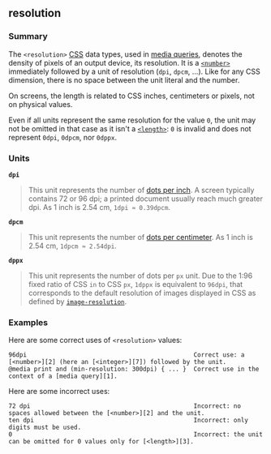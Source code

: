 ## resolution

### Summary

The `<resolution>` [CSS][0] data types, used in [media queries][1], denotes the density of pixels of an output device, its resolution. It is a [`<number>`][2] immediately followed by a unit of resolution (`dpi`, `dpcm`, ...). Like for any CSS dimension, there is no space between the unit literal and the number.

On screens, the length is related to CSS inches, centimeters or pixels, not on physical values.

Even if all units represent the same resolution for the value `0`, the unit may not be omitted in that case as it isn't a [`<length>`][3]: `0` is invalid and does not represent `0dpi`, `0dpcm`, nor `0dppx`.

### Units

**`dpi`**

> This unit represents the number of [dots per inch][4]. A screen typically contains 72 or 96 dpi; a printed document usually reach much greater dpi. As 1 inch is 2.54 cm, `1dpi ≈ 0.39dpcm`.

**`dpcm`**

> This unit represents the number of [dots per centimeter][5]. As 1 inch is 2.54 cm, `1dpcm ≈ 2.54dpi`.

**`dppx`**

> This unit represents the number of dots per `px` unit. Due to the 1:96 fixed ratio of CSS `in` to CSS `px`, `1dppx` is equivalent to `96dpi`, that corresponds to the default resolution of images displayed in CSS as defined by [`image-resolution`][6].

### Examples

Here are some correct uses of `<resolution>` values:

    96dpi                                              Correct use: a [<number>][2] (here an [<integer>][7]) followed by the unit.
    @media print and (min-resolution: 300dpi) { ... }  Correct use in the context of a [media query][1].
    

Here are some incorrect uses:

    72 dpi                                             Incorrect: no spaces allowed between the [<number>][2] and the unit.
    ten dpi                                            Incorrect: only digits must be used.
    0                                                  Incorrect: the unit can be omitted for 0 values only for [<length>][3].
    



[0]: https://developer.mozilla.org/en/docs/Web/CSS
[1]: https://developer.mozilla.org/en/docs/Web/Guide/CSS/Media_queries
[2]: https://developer.mozilla.org/en/docs/Web/CSS/number "The documentation about this has not yet been written; please consider contributing!"
[3]: https://developer.mozilla.org/en/docs/Web/CSS/length "The documentation about this has not yet been written; please consider contributing!"
[4]: http://en.wikipedia.org/wiki/Dots_per_inch
[5]: http://en.wikipedia.org/wiki/Dots_per_centimetre
[6]: https://developer.mozilla.org/en/docs/Web/CSS/image-resolution "The documentation about this has not yet been written; please consider contributing!"
[7]: https://developer.mozilla.org/en/docs/Web/CSS/integer "The documentation about this has not yet been written; please consider contributing!"
